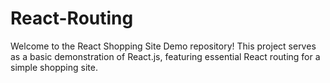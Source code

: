 # React-Routing
Welcome to the React Shopping Site Demo repository! This project serves as a basic demonstration of React.js, featuring essential React routing for a simple shopping site.
